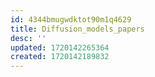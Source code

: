 ```yaml
---
id: 4344bmugwdktot90m1q4629
title: Diffusion_models_papers
desc: ''
updated: 1720142265364
created: 1720142189832
---
```


